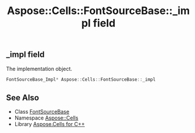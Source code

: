 ﻿---
title: Aspose::Cells::FontSourceBase::_impl field
linktitle: _impl
second_title: Aspose.Cells for C++ API Reference
description: 'Aspose::Cells::FontSourceBase::_impl field. The implementation object in C++.'
type: docs
weight: 700
url: /cpp/aspose.cells/fontsourcebase/_impl/
---
## _impl field


The implementation object.

```cpp
FontSourceBase_Impl* Aspose::Cells::FontSourceBase::_impl
```

## See Also

* Class [FontSourceBase](../)
* Namespace [Aspose::Cells](../../)
* Library [Aspose.Cells for C++](../../../)
